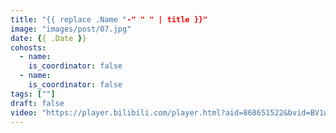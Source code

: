 ```yaml
---
title: "{{ replace .Name "-" " " | title }}"
image: "images/post/07.jpg"
date: {{ .Date }}
cohosts:
  - name: 
    is_coordinator: false
  - name: 
    is_coordinator: false
tags: [""]
draft: false
video: "https://player.bilibili.com/player.html?aid=868651522&bvid=BV1wV4y1k7h2&cid=1130082533&page=1"
---
```

